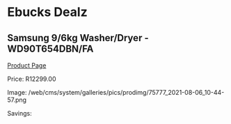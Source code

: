 
# Ebucks Dealz
## Samsung 9/6kg Washer/Dryer - WD90T654DBN/FA
[Product Page](https://www.ebucks.com/web/shop/productSelected.do?prodId=1209582717&catId=704981826)

Price: R12299.00

Image: /web/cms/system/galleries/pics/prodimg/75777_2021-08-06_10-44-57.png

Savings: 


	